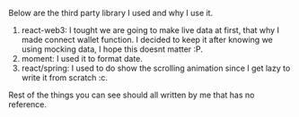 Below are the third party library I used and why I use it.

1. react-web3: I tought we are going to make live data at first, that why I made connect wallet function. I decided to keep it after knowing we using mocking data, I hope this doesnt matter :P.
2. moment: I used it to format date.
3. react/spring: I used to do show the scrolling animation since I get lazy to write it from scratch :c.

Rest of the things you can see should all written by me that has no reference.
